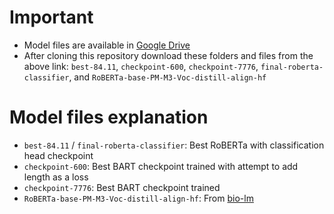 # Important
- Model files are available in [Google Drive](https://drive.google.com/drive/folders/1MO82aRLUuCmZVT6joaKWxskQUJRGb9ip?usp=sharing)
- After cloning this repository download these folders and files from the above link: `best-84.11`, `checkpoint-600`, `checkpoint-7776`, `final-roberta-classifier`, and `RoBERTa-base-PM-M3-Voc-distill-align-hf`

# Model files explanation
- `best-84.11` / `final-roberta-classifier`: Best RoBERTa with classification head checkpoint
- `checkpoint-600`: Best BART checkpoint trained with attempt to add length as a loss
- `checkpoint-7776`: Best BART checkpoint trained 
- `RoBERTa-base-PM-M3-Voc-distill-align-hf`: From [bio-lm](https://github.com/facebookresearch/bio-lm)

